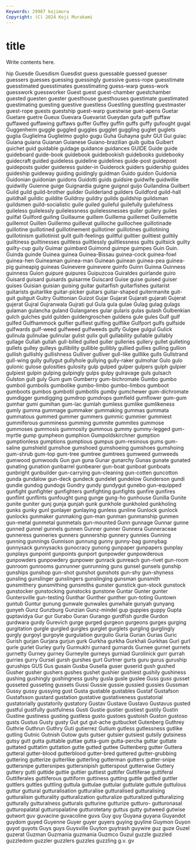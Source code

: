 ```yaml
---
Keywords: 29987 kojimura
Copyright: (C) 2024 Koji Murakami
---
```


# title

Write contents here.



hip Guesde Guesdism Guesdist guess guessable guessed
guesser guessers guesses guessing guessingly guessive guess-rope guesstimate guesstimated guesstimates
guesstimating guess-warp guess-work guesswork guessworker Guest guest guest-chamber guestchamber guested
guesten guester guesthouse guesthouses guestimate guestimated guestimating guesting guestive guestless
Guestling guestling guestmaster guest-rope guests guestship guest-warp guestwise guet-apens Guetar
Guetare guetre Gueux Guevara Guevarist Gueydan gufa guff guffaw guffawed
guffawing guffaws guffer Guffey guffin guffs guffy gufought gugal Guggenheim
guggle guggled guggles gugglet guggling guglet guglets guglia Guglielma Guglielmo
guglio gugu Guha Guhayna guhr GUI Gui guiac Guiana guiana
Guianan Guianese Guiano-brazilian guib guiba Guibert guichet guid guidable guidage
guidance guidances GUIDE Guide guide guideboard guide-book guidebook guidebookish guidebooks
guidebooky guidecraft guided guideless guideline guidelines guide-post guidepost guideposts guider
guideress guider-in Guiderock guiders guidership guides guideship guideway guiding guidingly
guidman Guido guidon Guidonia Guidonian guidonian guidons Guidotti guids guidsire
guidwife guidwillie guidwilly Guienne guige Guignardia guigne guignol guijo Guilandina
Guilbert Guild guild guild-brother guilder Guilderland guilders Guildford guild-hall guildhall
guildic guildite Guildroy guildry guilds guildship guildsman guildsmen guild-socialistic guile
guiled guileful guilefully guilefulness guileless guilelessly guilelessness guilelessnesses guiler guilery
guiles guilfat Guilford guiling Guillaume guillem Guillema guillemet Guillemette guillemot
Guillen Guillermo guillevat guilloche guillochee guillotinade guillotine guillotined guillotinement guillotiner
guillotines guillotining guillotinism guillotinist guilt guilt-feelings guiltful guiltier guiltiest guiltily
guiltiness guiltinesses guiltless guiltlessly guiltlessness guilts guiltsick guilty guilty-cup guily
Guimar guimbard Guimond guimpe guimpes Guin Guin. Guinda guinde Guinea
guinea Guinea-Bissau guinea-cock guinea-fowl guinea-hen Guineaman guinea-man Guinean guinean guinea-pea
guinea-pig guineapig guineas Guinevere guinevere guinfo Guinn Guinna Guinness guinness
Guion guipure guipures Guipuzcoa Guiraldes guirlande guiro Guisard guisard guisards
guisarme Guiscard Guise guise guised guiser guises Guisian guisian guising
guitar guitarfish guitarfishes guitarist guitarists guitarlike guitar-picker guitars guitar-shaped guitermanite
guit-guit guitguit Guitry Guittonian Guizot Gujar Gujarat Gujarati gujarati Gujerat
gujerat Gujral Gujranwala Gujrati gul Gula gula gulae Gulag gulag
gulags gulaman gulancha guland Gulanganes gular gularis gulas gulash Gulbenkian
gulch gulches guld gulden guldengroschen guldens gule gules Gulf gulf
gulfed Gulfhammock gulfier gulfiest gulfing gulflike Gulfport gulfs gulfside gulfwards
gulf-weed gulfweed gulfweeds gulfy Gulgee gulgul Gulick gulinula gulinulae gulinular
gulist gulix gull gullability gullable gullably gullage Gullah gullah gull-billed
gulled guller gulleries gullery gullet gulleting gullets gulley gulleys gullibility
gullible gullibly gullied gullies gulling gullion gullish gullishly gullishness Gulliver
gulliver gull-like gulllike gulls Gullstrand gull-wing gully gullygut gullyhole gullying
gully-raker gulmohar Gulo gulo gulonic gulose gulosities gulosity gulp gulped
gulper gulpers gulph gulpier gulpiest gulpin gulping gulpingly gulps gulpy
gulravage guls gulsach Gulston gult guly Gum gum Gumberry gum-bichromate
Gumbo gumbo gumboil gumboils gumbolike gumbo-limbo gumbo-limbos gumboot gumboots gumbos
gumbotil gumbotils gumby gumchewer gum-dichromate gumdigger gumdigging gumdrop gumdrops gumfield
gumflower gum-gum gumhar gumi gumihan gum-lac gumlah gumless gumlike gumlikeness
gumly gumma gummage gummaker gummaking gummas gummata gummatous gummed gummer
gummers gummic gummier gummiest gummiferous gumminess gumming gummite gummites gummose
gummoses gummosis gummosity gummous gummy gummy-legged gum-myrtle gump gumpheon gumphion
Gumpoldskirchner gumption gumptionless gumptions gumptious gumpus gum-resinous gums gum-saline gumshield
gumshoe gumshoed gumshoeing gumshoes gumshoing gum-shrub gum-top gum-tree gumtree gumtrees
gumweed gumweeds gumwood gumwoods Gun gun guna Gunar gunarchy Gunas
gunate gunated gunating gunation gunbarrel gunbearer gun-boat gunboat gunboats gunbright
gunbuilder gun-carrying gun-cleaning gun-cotten guncotton gunda gundalow gun-deck gundeck gundelet
gundelow Gunderson gundi gundie gundog gundogs Gundry gundy gundygut gunebo
gun-equipped gunfight gunfighter gunfighters gunfighting gunfights gunfire gunfires gunflint gunflints
gunfought gung gunge gung-ho gunhouse Gunilla Gunite gunite guniter gunj
gunja gunjah gunk gunkhole gunkholed gunkholing gunks gunky gunl gunlayer
gunlaying gunless gunline Gunlock gunlock gunlocks gunmaker gunmaking gun-man gunman
gunmanship gunmen gun-metal gunmetal gunmetals gun-mounted Gunn gunnage Gunnar gunne
gunned gunnel gunnels gunnen Gunner gunner Gunnera Gunneraceae gunneress gunneries
gunners gunnership gunnery gunnies Gunning gunning gunnings Gunnison gunnung gunny
gunny-bag gunnybag gunnysack gunnysacks gunocracy gunong gunpaper gunpapers gunplay gunplays
gunpoint gunpoints gunport gunpowder gunpowderous gunpowders gunpowdery gunpower gunrack gunreach
gun-rivet gun-room gunroom gunrooms gunrunner gunrunning guns gunsel gunsels gunship
gunships gunshop gun-shot gunshot gunshots gun-shy gun-shyness gunsling gunslinger gunslingers
gunslinging gunsman gunsmith gunsmithery gunsmithing gunsmiths gunster gunstick gun-stock gunstock
gunstocker gunstocking gunstocks gunstone Guntar Gunter gunter Guntersville gun-testing Gunthar
Gunther gunther gun-toting Guntown guntub Guntur gunung gunwale gunwales gunwhale
gunyah gunyang gunyeh Gunz Gunzburg Gunzian Gunz-mindel gup guppies guppy
Gupta guptavidya Gur gur Gurabo Guran Gurango gurdfish gurdle Gurdon
gurdwara gurdy Gurevich gurge gurged gurgeon gurgeons gurges gurging gurgitation
gurgle gurgled gurgles gurglet gurglets gurgling gurglingly gurgly gurgoyl gurgoyle
gurgulation gurgulio Guria Gurian Gurias Guric Gurish gurjan Gurjara gurjun
gurk Gurkha gurkha Gurkhali Gurkhas Gurl gurl gurle gurlet Gurley
gurly Gurmukhi gurnard gurnards Gurnee gurnet gurnets gurnetty Gurney gurney
Gurneyite gurneys gurniad Gurolinick gurr gurrah gurries gurry Gursel gursh
gurshes gurt Gurtner gurts guru gurus guruship guruships GUS Gus
gusain Gusba Gusella guser guserid gush gushed Gusher gusher gushers
gushes gushet gushier gushiest gushily gushiness gushing gushingly gushingness gushy
gusla gusle guslee Guss guss gusset gusseted gusseting gussets Gussi
Gussie gussie gussied gussies Gussman Gussy gussy gussying gust Gusta
gustable gustables Gustaf Gustafson Gustafsson gustard gustation gustative gustativeness gustatorial
gustatorially gustatorily gustatory Gustav Gustave Gustavo Gustavus gusted gustful gustfully
gustfulness Gusti Gustie gustier gustiest gustily Gustin Gustine gustiness gusting
gustless gusto gustoes gustoish Guston gustoso gusts Gustus Gusty gusty
Gut gut gut-ache gutbucket Gutenberg Guthrey Guthrie Guthrun Guthry Guti
gutierrez Gutium gutless gutlessness gutlike gutling Gutnic Gutnish Gutow guts
gutser gutsier gutsiest gutsily gutsiness gutsy gutt gutta guttable guttae
gutta-gum gutta-percha guttar guttate guttated guttatim guttation gutte gutted guttee
Guttenberg gutter Guttera gutteral gutter-blood gutterblood gutter-bred guttered gutter-grubbing guttering
gutterize gutterlike gutterling gutterman gutters gutter-snipe guttersnipe guttersnipes guttersnipish gutterspout
gutterwise Guttery guttery gutti guttide guttie guttier guttiest guttifer Guttiferae
guttiferal Guttiferales guttiferous guttiform guttiness gutting guttle guttled guttler guttlers
guttles guttling guttula guttulae guttular guttulate guttule guttulous guttur guttural
gutturalisation gutturalise gutturalised gutturalising gutturalism gutturality gutturalization gutturalize gutturalized gutturalizing
gutturally gutturalness gutturals gutturine gutturize gutturo- gutturonasal gutturopalatal gutturopalatine gutturotetany
guttus gutty gutweed gutwise gutwort guv guvacine guvacoline guvs Guy
guy Guyana guyana Guyandot guydom guyed Guyenne Guyer guyer guyers
guying guyline Guymon Guyon guyot guyots Guys guys Guysville Guyton
guytrash guywire guz guze Guzel guzerat Guzman Guzmania guzmania Guzmco
Guzul guzzle guzzled guzzledom guzzler guzzlers guzzles guzzling g.v. gv
